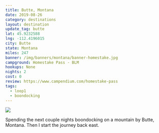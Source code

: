 ```yaml
---
title: Butte, Montana
date: 2019-08-26
category: destinations
layout: destination
update_tag: butte
lat: 45.9232588
lng: -112.4196015
city: Butte
state: Montana
miles: 247
banner: /img/banners/montana/banner-homestake.jpg
campground: Homestake Pass - BLM
hookups: None
nights: 2
cost: 0
review: https://www.campendium.com/homestake-pass
tags:
  - loop1
  - boondocking
---
```


<img src="{{ site.cdn }}/img/destinations/montana/butte/homestake-pass.jpg">

<p class="text-center">
    Spending the next couple nights boondocking on a mountain by Butte, Montana. Then I start the journey back east.
</p>